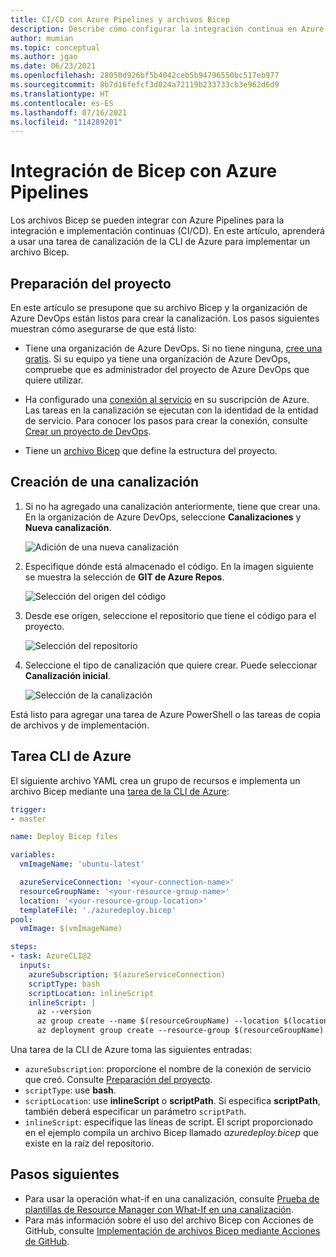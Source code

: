 ```yaml
---
title: CI/CD con Azure Pipelines y archivos Bicep
description: Describe cómo configurar la integración continua en Azure Pipelines mediante archivos Bicep. Muestra cómo usar una tarea de la CLI de Azure para implementar un archivo Bicep.
author: mumian
ms.topic: conceptual
ms.author: jgao
ms.date: 06/23/2021
ms.openlocfilehash: 28050d926bf5b4042ceb5b94796550bc517eb977
ms.sourcegitcommit: 8b7d16fefcf3d024a72119b233733cb3e962d6d9
ms.translationtype: HT
ms.contentlocale: es-ES
ms.lasthandoff: 07/16/2021
ms.locfileid: "114289201"
---
```

# <a name="integrate-bicep-with-azure-pipelines"></a>Integración de Bicep con Azure Pipelines

Los archivos Bicep se pueden integrar con Azure Pipelines para la integración e implementación continuas (CI/CD). En este artículo, aprenderá a usar una tarea de canalización de la CLI de Azure para implementar un archivo Bicep.

## <a name="prepare-your-project"></a>Preparación del proyecto

En este artículo se presupone que su archivo Bicep y la organización de Azure DevOps están listos para crear la canalización. Los pasos siguientes muestran cómo asegurarse de que está listo:

* Tiene una organización de Azure DevOps. Si no tiene ninguna, [cree una gratis](/azure/devops/pipelines/get-started/pipelines-sign-up). Si su equipo ya tiene una organización de Azure DevOps, compruebe que es administrador del proyecto de Azure DevOps que quiere utilizar.

* Ha configurado una [conexión al servicio](/azure/devops/pipelines/library/connect-to-azure) en su suscripción de Azure. Las tareas en la canalización se ejecutan con la identidad de la entidad de servicio. Para conocer los pasos para crear la conexión, consulte [Crear un proyecto de DevOps](../templates/deployment-tutorial-pipeline.md#create-a-devops-project).

* Tiene un [archivo Bicep](./quickstart-create-bicep-use-visual-studio-code.md) que define la estructura del proyecto.

## <a name="create-pipeline"></a>Creación de una canalización

1. Si no ha agregado una canalización anteriormente, tiene que crear una. En la organización de Azure DevOps, seleccione **Canalizaciones** y **Nueva canalización**.

   ![Adición de una nueva canalización](./media/add-template-to-azure-pipelines/new-pipeline.png)

1. Especifique dónde está almacenado el código. En la imagen siguiente se muestra la selección de **GIT de Azure Repos**.

   ![Selección del origen del código](./media/add-template-to-azure-pipelines/select-source.png)

1. Desde ese origen, seleccione el repositorio que tiene el código para el proyecto.

   ![Selección del repositorio](./media/add-template-to-azure-pipelines/select-repo.png)

1. Seleccione el tipo de canalización que quiere crear. Puede seleccionar **Canalización inicial**.

   ![Selección de la canalización](./media/add-template-to-azure-pipelines/select-pipeline.png)

Está listo para agregar una tarea de Azure PowerShell o las tareas de copia de archivos y de implementación.

## <a name="azure-cli-task"></a>Tarea CLI de Azure

El siguiente archivo YAML crea un grupo de recursos e implementa un archivo Bicep mediante una [tarea de la CLI de Azure](/azure/devops/pipelines/tasks/deploy/azure-cli):

```yml
trigger:
- master

name: Deploy Bicep files

variables:
  vmImageName: 'ubuntu-latest'

  azureServiceConnection: '<your-connection-name>'
  resourceGroupName: '<your-resource-group-name>'
  location: '<your-resource-group-location>'
  templateFile: './azuredeploy.bicep'
pool:
  vmImage: $(vmImageName)

steps:
- task: AzureCLI@2
  inputs:
    azureSubscription: $(azureServiceConnection)
    scriptType: bash
    scriptLocation: inlineScript
    inlineScript: |
      az --version
      az group create --name $(resourceGroupName) --location $(location)
      az deployment group create --resource-group $(resourceGroupName) --template-file $(templateFile)
```

Una tarea de la CLI de Azure toma las siguientes entradas:

* `azureSubscription`: proporcione el nombre de la conexión de servicio que creó.  Consulte [Preparación del proyecto](#prepare-your-project).
* `scriptType`: use **bash**.
* `scriptLocation`: use **inlineScript** o **scriptPath**. Si especifica **scriptPath**, también deberá especificar un parámetro `scriptPath`.
* `inlineScript`: especifique las líneas de script.  El script proporcionado en el ejemplo compila un archivo Bicep llamado *azuredeploy.bicep* que existe en la raíz del repositorio.

## <a name="next-steps"></a>Pasos siguientes

* Para usar la operación what-if en una canalización, consulte [Prueba de plantillas de Resource Manager con What-If en una canalización](https://4bes.nl/2021/03/06/test-arm-templates-with-what-if/).
* Para más información sobre el uso del archivo Bicep con Acciones de GitHub, consulte [Implementación de archivos Bicep mediante Acciones de GitHub](./deploy-github-actions.md).